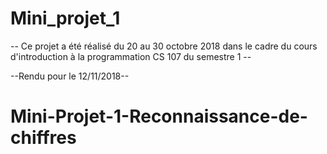 # Mini_projet_1

-- Ce projet a été réalisé du 20 au 30 octobre 2018 dans le cadre du cours d'introduction à la programmation CS 107 du semestre 1  -- 

--Rendu pour le 12/11/2018--
# Mini-Projet-1-Reconnaissance-de-chiffres
